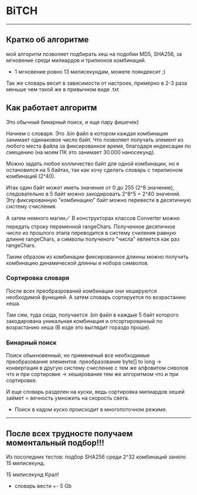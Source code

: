 # BiTCH

----

## Кратко об алгоритме

мой алгоритм позволяет подбирать хеш на подобии MD5, SHA256, за мгновение среди милиардов и трилионов комбинаций.

* 1 мгновение ровно 13 милисекундам, можете пояндексит ;)

Так же словарь весит в зависимости от настроек, примерно в 2-3 раза меньше чем такой же в привычном виде .txt



## Как работает алгоритм

Это обычный бинарный поиск, и еще пару фишечек)

Начнем с словаря. Это .bin файл в котором каждая комбинация занимает одинаковое число байт. Что позволяет получать элемент из любого места файла за фиксированное время, благодаря индексации по смещению (на моем ПК это занимает 30.000 наносекунд).

Можно задать любое колличество байт для одной комбинации, но я остановился на 5 байтах, так как хочу сделать словарь с тирилионом комбинаций (2^40).

Итак один байт может иметь значение от 0 до 255 (2^8 значение), следовательно в 5 байт можно закодировать 2^8^5 = 2^40 значений. Эту фиксированную "комбинацию" байт можно перевести в десятичную систему счисления. 

А затем немного магии🪄 
В конструкторах классов Converter можно передать строку переменной rangeChars. Полученное десятичное число из прошлого этапа переводится в систему счиления равную длинне rangeChars, а символы полученого "числа" является как раз rangeChars.

Таким образом из комбинации фиксированное длинны можно получить комбинацию динамической длинны и нобора символов.

### Сортировка словаря

После всех преобразрований комбинации они хешируются необходимой функцией. А затем словарь сортируется по возрастанию хеша.

Там сям, туда сюда, получается .bin файл в каждые 5 байт которого закодирована уникальная комбинация и отсортированный по возрастанию хеша (В коде это выглядит гораздо проше).

### Бинарный поиск

Поиск обыкновенный, но примененый все необходимые преобразования элементов: преобразование byte[] to long -> конвертация в другую систему счисление с тем же алфовитом сиволов что и при сортировке -> хеширование тем же алгоритмом что и при сортировке.

И еще словарь разделен на куски, ведь сортировка милиардов хешей займет = вечность умножить на скорость света.

* Поиск в кадом куско происходит в многопоточном режиме.


----


## После всех трудносте получаем моментальный подбор!!!

Из посоледних тестов: подбор SHA256 среди 2^32 комбинаций заняло 15 милисекунд.

15 милисекунд Крал!

* словарь вести +- 5 Gb
